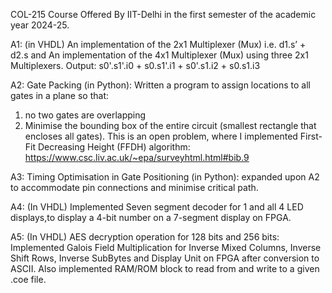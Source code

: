 COL-215 Course Offered By IIT-Delhi in the first semester of the academic year 2024-25.

A1: (in VHDL)
An implementation of the 2x1 Multiplexer (Mux) i.e. d1.s’ + d2.s and
An implementation of the 4x1 Multiplexer (Mux) using three 2x1 Multiplexers.
Output: s0'.s1'.i0 + s0.s1'.i1 + s0'.s1.i2 + s0.s1.i3 

A2:
Gate Packing (in Python): Written a program to assign locations to all gates in a plane so that: 
1. no two gates are overlapping 
2. Minimise the bounding box of the entire circuit (smallest rectangle that encloses all gates).
This is an open problem, where I implemented First-Fit Decreasing Height (FFDH) algorithm: https://www.csc.liv.ac.uk/~epa/surveyhtml.html#bib.9

A3:
Timing Optimisation in Gate Positioning (in Python): expanded upon A2 to accommodate pin connections and minimise critical path.

A4: (In VHDL)
Implemented Seven segment decoder for 1 and all 4 LED displays,to display a 4-bit number on a 7-segment display on FPGA.

A5: (In VHDL)
AES decryption operation for 128 bits and 256 bits: Implemented Galois Field Multiplication for Inverse Mixed Columns, Inverse Shift Rows, Inverse SubBytes and Display Unit on FPGA after conversion to ASCII.
Also implemented RAM/ROM block to read from and write to a given .coe file.






